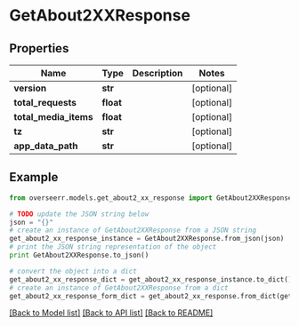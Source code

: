 # GetAbout2XXResponse


## Properties

Name | Type | Description | Notes
------------ | ------------- | ------------- | -------------
**version** | **str** |  | [optional] 
**total_requests** | **float** |  | [optional] 
**total_media_items** | **float** |  | [optional] 
**tz** | **str** |  | [optional] 
**app_data_path** | **str** |  | [optional] 

## Example

```python
from overseerr.models.get_about2_xx_response import GetAbout2XXResponse

# TODO update the JSON string below
json = "{}"
# create an instance of GetAbout2XXResponse from a JSON string
get_about2_xx_response_instance = GetAbout2XXResponse.from_json(json)
# print the JSON string representation of the object
print GetAbout2XXResponse.to_json()

# convert the object into a dict
get_about2_xx_response_dict = get_about2_xx_response_instance.to_dict()
# create an instance of GetAbout2XXResponse from a dict
get_about2_xx_response_form_dict = get_about2_xx_response.from_dict(get_about2_xx_response_dict)
```
[[Back to Model list]](../README.md#documentation-for-models) [[Back to API list]](../README.md#documentation-for-api-endpoints) [[Back to README]](../README.md)


